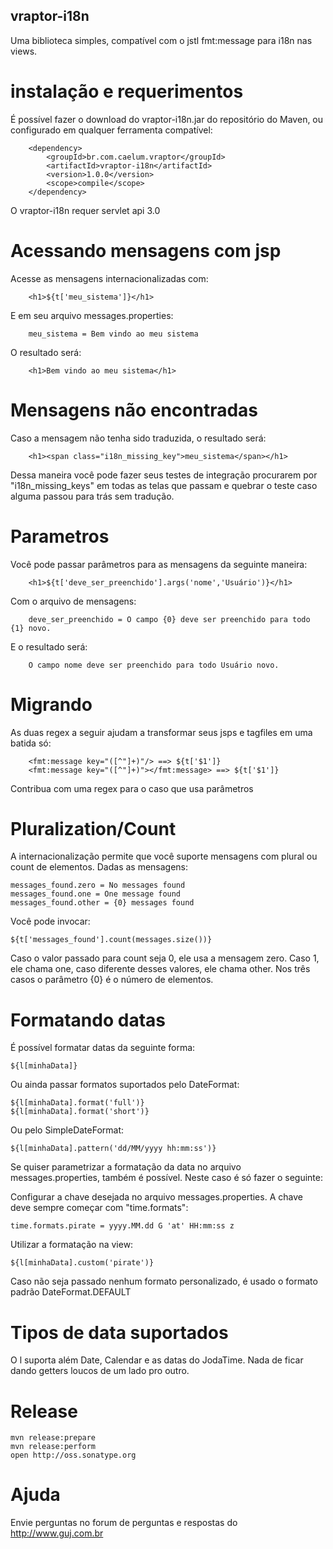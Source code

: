 ## vraptor-i18n


Uma biblioteca simples, compatível com o jstl fmt:message para i18n nas views.

# instalação e requerimentos

É possível fazer o download do vraptor-i18n.jar do repositório do Maven, ou configurado em qualquer ferramenta compatível:

		<dependency>
			<groupId>br.com.caelum.vraptor</groupId>
			<artifactId>vraptor-i18n</artifactId>
			<version>1.0.0</version>
			<scope>compile</scope>
		</dependency>


O vraptor-i18n requer servlet api 3.0

# Acessando mensagens com jsp

Acesse as mensagens internacionalizadas com:

		<h1>${t['meu_sistema']}</h1>

E em seu arquivo messages.properties:

		meu_sistema = Bem vindo ao meu sistema
		
O resultado será:

		<h1>Bem vindo ao meu sistema</h1>
	
# Mensagens não encontradas
		
Caso a mensagem não tenha sido traduzida, o resultado será:

		<h1><span class="i18n_missing_key">meu_sistema</span></h1>
	
Dessa maneira você pode fazer seus testes de integração procurarem por "i18n_missing_keys" em todas as telas que passam e quebrar o teste caso alguma passou para trás sem tradução.

# Parametros

Você pode passar parâmetros para as mensagens da seguinte maneira:

		<h1>${t['deve_ser_preenchido'].args('nome','Usuário')}</h1>

Com o arquivo de mensagens:

		deve_ser_preenchido = O campo {0} deve ser preenchido para todo {1} novo.
	
E o resultado será:

		O campo nome deve ser preenchido para todo Usuário novo.

# Migrando

As duas regex a seguir ajudam a transformar seus jsps e tagfiles em uma batida só:

		<fmt:message key="([^"]+)"/> ==> ${t['$1']}
		<fmt:message key="([^"]+)"></fmt:message> ==> ${t['$1']}
		
Contribua com uma regex para o caso que usa parâmetros

# Pluralization/Count

A internacionalização permite que você suporte mensagens com plural ou count de elementos.
Dadas as mensagens:

	messages_found.zero = No messages found
	messages_found.one = One message found
	messages_found.other = {0} messages found
	
Você pode invocar:

	${t['messages_found'].count(messages.size())}
	
Caso o valor passado para count seja 0, ele usa a mensagem zero. Caso 1, ele chama one, caso diferente desses valores, ele chama other.
Nos três casos o parâmetro {0} é o número de elementos.

# Formatando datas

É possível formatar datas da seguinte forma:

    ${l[minhaData]}

Ou ainda passar formatos suportados pelo DateFormat:

    ${l[minhaData].format('full')}
    ${l[minhaData].format('short')}

Ou pelo SimpleDateFormat:

    ${l[minhaData].pattern('dd/MM/yyyy hh:mm:ss')}


Se quiser parametrizar a formatação da data no arquivo messages.properties,
também é possível. Neste caso é só fazer o seguinte:

Configurar a chave desejada no arquivo messages.properties. A chave deve sempre
começar com "time.formats":

    time.formats.pirate = yyyy.MM.dd G 'at' HH:mm:ss z

Utilizar a formatação na view:

    ${l[minhaData].custom('pirate')}

Caso não seja passado nenhum formato personalizado, é usado o formato padrão
DateFormat.DEFAULT

# Tipos de data suportados

O l suporta além Date, Calendar e as datas do JodaTime. Nada de ficar dando getters loucos de um lado pro outro.

# Release

	mvn release:prepare
	mvn release:perform
	open http://oss.sonatype.org

# Ajuda

Envie perguntas no forum de perguntas e respostas do http://www.guj.com.br
